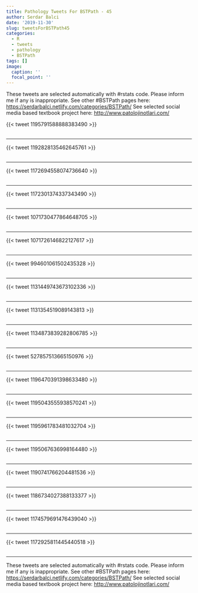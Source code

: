 ```yaml
---
title: Pathology Tweets For BSTPath - 45
author: Serdar Balci
date: '2019-11-30'
slug: tweetsForBSTPath45
categories:
  - R
  - tweets
  - pathology
  - BSTPath
tags: []
image:
  caption: ''
  focal_point: ''
---
```



These tweets are selected automatically with #rstats code. Please inform me if any is inappropriate.
See other #BSTPath pages here: https://serdarbalci.netlify.com/categories/BSTPath/ 
See selected social media based textbook project here: http://www.patolojinotlari.com/

{{< tweet 1195791588888383490 >}}
<br>
<br>
<hr>
{{< tweet 1192828135462645761 >}}
<br>
<br>
<hr>
{{< tweet 1172694558074736640 >}}
<br>
<br>
<hr>
{{< tweet 1172301374337343490 >}}
<br>
<br>
<hr>
{{< tweet 1071730477864648705 >}}
<br>
<br>
<hr>
{{< tweet 1071726146822127617 >}}
<br>
<br>
<hr>
{{< tweet 994601061502435328 >}}
<br>
<br>
<hr>
{{< tweet 1131449743673102336 >}}
<br>
<br>
<hr>
{{< tweet 1131354519089143813 >}}
<br>
<br>
<hr>
{{< tweet 1134873839282806785 >}}
<br>
<br>
<hr>
{{< tweet 527857513665150976 >}}
<br>
<br>
<hr>
{{< tweet 1196470391398633480 >}}
<br>
<br>
<hr>
{{< tweet 1195043555938570241 >}}
<br>
<br>
<hr>
{{< tweet 1195961783481032704 >}}
<br>
<br>
<hr>
{{< tweet 1195067636998164480 >}}
<br>
<br>
<hr>
{{< tweet 1190741766204481536 >}}
<br>
<br>
<hr>
{{< tweet 1186734027388133377 >}}
<br>
<br>
<hr>
{{< tweet 1174579691476439040 >}}
<br>
<br>
<hr>
{{< tweet 1172925811445440518 >}}
<br>
<br>
<hr>


These tweets are selected automatically with #rstats code. Please inform me if any is inappropriate.
See other #BSTPath pages here: https://serdarbalci.netlify.com/categories/BSTPath/ 
See selected social media based textbook project here: http://www.patolojinotlari.com/
